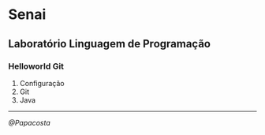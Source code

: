 # Senai

## Laboratório Linguagem de Programação 

### Helloworld Git

1. Configuração
1. Git
1. Java


-----

_@Papacosta_
